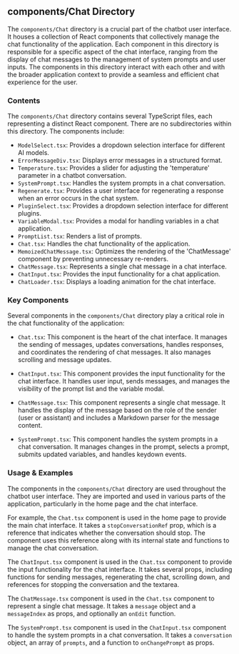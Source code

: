 
## components/Chat Directory

The `components/Chat` directory is a crucial part of the chatbot user interface. It houses a collection of React components that collectively manage the chat functionality of the application. Each component in this directory is responsible for a specific aspect of the chat interface, ranging from the display of chat messages to the management of system prompts and user inputs. The components in this directory interact with each other and with the broader application context to provide a seamless and efficient chat experience for the user.

### Contents

The `components/Chat` directory contains several TypeScript files, each representing a distinct React component. There are no subdirectories within this directory. The components include:

- `ModelSelect.tsx`: Provides a dropdown selection interface for different AI models.
- `ErrorMessageDiv.tsx`: Displays error messages in a structured format.
- `Temperature.tsx`: Provides a slider for adjusting the 'temperature' parameter in a chatbot conversation.
- `SystemPrompt.tsx`: Handles the system prompts in a chat conversation.
- `Regenerate.tsx`: Provides a user interface for regenerating a response when an error occurs in the chat system.
- `PluginSelect.tsx`: Provides a dropdown selection interface for different plugins.
- `VariableModal.tsx`: Provides a modal for handling variables in a chat application.
- `PromptList.tsx`: Renders a list of prompts.
- `Chat.tsx`: Handles the chat functionality of the application.
- `MemoizedChatMessage.tsx`: Optimizes the rendering of the 'ChatMessage' component by preventing unnecessary re-renders.
- `ChatMessage.tsx`: Represents a single chat message in a chat interface.
- `ChatInput.tsx`: Provides the input functionality for a chat application.
- `ChatLoader.tsx`: Displays a loading animation for the chat interface.

### Key Components

Several components in the `components/Chat` directory play a critical role in the chat functionality of the application:

- `Chat.tsx`: This component is the heart of the chat interface. It manages the sending of messages, updates conversations, handles responses, and coordinates the rendering of chat messages. It also manages scrolling and message updates.

- `ChatInput.tsx`: This component provides the input functionality for the chat interface. It handles user input, sends messages, and manages the visibility of the prompt list and the variable modal.

- `ChatMessage.tsx`: This component represents a single chat message. It handles the display of the message based on the role of the sender (user or assistant) and includes a Markdown parser for the message content.

- `SystemPrompt.tsx`: This component handles the system prompts in a chat conversation. It manages changes in the prompt, selects a prompt, submits updated variables, and handles keydown events.

### Usage & Examples

The components in the `components/Chat` directory are used throughout the chatbot user interface. They are imported and used in various parts of the application, particularly in the home page and the chat interface.

For example, the `Chat.tsx` component is used in the home page to provide the main chat interface. It takes a `stopConversationRef` prop, which is a reference that indicates whether the conversation should stop. The component uses this reference along with its internal state and functions to manage the chat conversation.

The `ChatInput.tsx` component is used in the `Chat.tsx` component to provide the input functionality for the chat interface. It takes several props, including functions for sending messages, regenerating the chat, scrolling down, and references for stopping the conversation and the textarea.

The `ChatMessage.tsx` component is used in the `Chat.tsx` component to represent a single chat message. It takes a `message` object and a `messageIndex` as props, and optionally an `onEdit` function.

The `SystemPrompt.tsx` component is used in the `ChatInput.tsx` component to handle the system prompts in a chat conversation. It takes a `conversation` object, an array of `prompts`, and a function to `onChangePrompt` as props.
